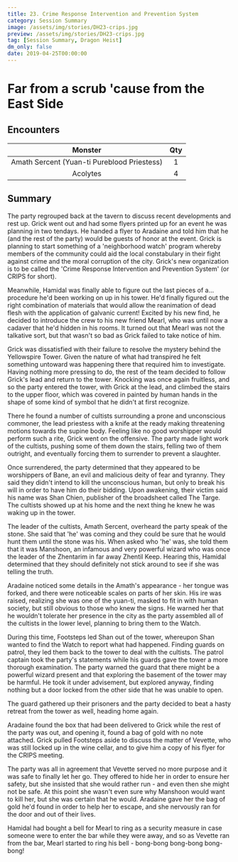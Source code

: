 ```yaml
---
title: 23. Crime Response Intervention and Prevention System
category: Session Summary
image: /assets/img/stories/DH23-crips.jpg
preview: /assets/img/stories/DH23-crips.jpg
tag: [Session Summary, Dragon Heist]
dm_only: false
date: 2019-04-25T00:00:00
---
```


# Far from a scrub 'cause from the East Side


## Encounters

| Monster | Qty |
|:-------:|:---:|
| Amath Sercent (Yuan-ti Pureblood Priestess) | 1 |
| Acolytes                                    | 4 |

## Summary

The party regrouped back at the tavern to discuss recent developments and rest up.  Grick went out and had some flyers printed up for an event he was planning in two tendays. He handed a flyer to Aradaine and told him that he (and the rest of the party) would be guests of honor at the event. Grick is planning to start something of a 'neighborhood watch' program whereby members of the community could aid the local constabulary in their fight against crime and the moral corruption of the city. Grick's new organization is to be called the 'Crime Response Intervention and Prevention System' (or CRIPS for short).

Meanwhile, Hamidal was finally able to figure out the last pieces of a... procedure he'd been working on up in his tower. He'd finally figured out the right combination of materials that would allow the reanimation of dead flesh with the application of galvanic current! Excited by his new find, he decided to introduce the crew to his new friend Mearl, who was until now a cadaver that he'd hidden in his rooms. It turned out that Mearl was not the talkative sort, but that wasn't so bad as Grick failed to take notice of him.

Grick was dissatisfied with their failure to resolve the mystery behind the Yellowspire Tower. Given the nature of what had transpired he felt something untoward was happening there that required him to investigate. Having nothing more pressing to do, the rest of the team decided to follow Grick's lead and return to the tower. Knocking was once again fruitless, and so the party entered the tower, with Grick at the lead, and climbed the stairs to the upper floor, which was covered in painted by human hands in the shape of some kind of symbol that he didn't at first recognize.

There he found a number of cultists surrounding a prone and unconscious commoner, the lead priestess with a knife at the ready making threatening motions towards the supine body. Feeling like no good worshipper would perform such a rite, Grick went on the offensive. The party made light work of the cultists, pushing some of them down the stairs, felling two of them outright, and eventually forcing them to surrender to prevent a slaughter.

Once surrendered, the party determined that they appeared to be worshippers of Bane, an evil and malicious deity of fear and tyranny. They said they didn't intend to kill the unconscious human, but only to break his will in order to have him do their bidding. Upon awakening, their victim said his name was Shan Chien, publisher of the broadsheet called The Targe. The cultists showed up at his home and the next thing he knew he was waking up in the tower.

The leader of the cultists, Amath Sercent, overheard the party speak of the stone. She said that 'he' was coming and they could be sure that he would hunt them until the stone was his. When asked who 'he' was, she told them that it was Manshoon, an infamous and very powerful wizard who was once the leader of the Zhentarim in far away Zhentil Keep. Hearing this, Hamidal determined that they should definitely not stick around to see if she was telling the truth.

Aradaine noticed some details in the Amath's appearance - her tongue was forked, and there were noticeable scales on parts of her skin. His ire was raised, realizing she was one of the yuan-ti, masked to fit in with human society, but still obvious to those who knew the signs. He warned her that he wouldn't tolerate her presence in the city as the party assembled all of the cultists in the lower level, planning to bring them to the Watch.

During this time, Footsteps led Shan out of the tower, whereupon Shan wanted to find the Watch to report what had happened. Finding guards on patrol, they led them back to the tower to deal with the cultists. The patrol captain took the party's statements while his guards gave the tower a more thorough examination.  The party warned the guard that there might be a powerful wizard present and that exploring the basement of the tower may be harmful. He took it under advisement, but explored anyway, finding nothing but a door locked from the other side that he was unable to open. 

The guard gathered up their prisoners and the party decided to beat a hasty retreat from the tower as well, heading home again.

Aradaine found the box that had been delivered to Grick while the rest of the party was out, and opening it, found a bag of gold with no note attached. Grick pulled Footsteps aside to discuss the matter of Vevette, who was still locked up in the wine cellar, and to give him a copy of his flyer for the CRIPS meeting. 

The party was all in agreement that Vevette served no more purpose and it was safe to finally let her go. They offered to hide her in order to ensure her safety, but she insisted that she would rather run - and even then she might not be safe. At this point she wasn't even sure why Manshoon would want to kill her, but she was certain that he would. Aradaine gave her the bag of gold he'd found in order to help her to escape, and she nervously ran for the door and out of their lives.

Hamidal had bought a bell for Mearl to ring as a security measure in case someone were to enter the bar while they were away, and so as Vevette ran from the bar, Mearl started to ring his bell - bong-bong bong-bong bong-bong!